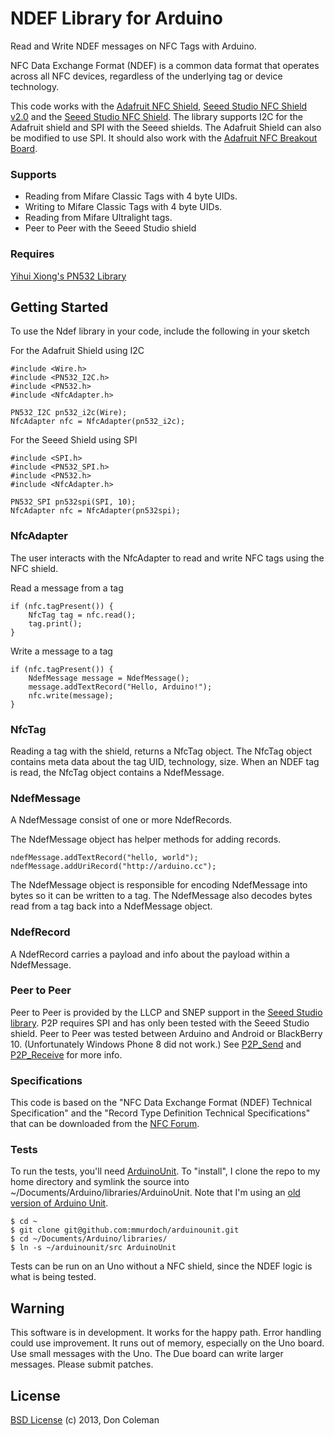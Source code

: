 # NDEF Library for Arduino

Read and Write NDEF messages on NFC Tags with Arduino.

NFC Data Exchange Format (NDEF) is a common data format that operates across all NFC devices, regardless of the underlying tag or device technology.

This code works with the [Adafruit NFC Shield](https://www.adafruit.com/products/789), [Seeed Studio NFC Shield v2.0](http://www.seeedstudio.com/depot/nfc-shield-v20-p-1370.html) and the [Seeed Studio NFC Shield](http://www.seeedstudio.com/depot/nfc-shield-p-916.html?cPath=73). The library supports I2C for the Adafruit shield and SPI with the Seeed shields. The Adafruit Shield can also be modified to use SPI. It should also work with the [Adafruit NFC Breakout Board](https://www.adafruit.com/products/364).

### Supports 
 - Reading from Mifare Classic Tags with 4 byte UIDs.
 - Writing to Mifare Classic Tags with 4 byte UIDs.
 - Reading from Mifare Ultralight tags.
 - Peer to Peer with the Seeed Studio shield

### Requires

[Yihui Xiong's PN532 Library](https://github.com/Seeed-Studio/PN532)

## Getting Started

To use the Ndef library in your code, include the following in your sketch

For the Adafruit Shield using I2C 

    #include <Wire.h>
    #include <PN532_I2C.h>
    #include <PN532.h>
    #include <NfcAdapter.h>
    
    PN532_I2C pn532_i2c(Wire);
    NfcAdapter nfc = NfcAdapter(pn532_i2c);

For the Seeed Shield using SPI

    #include <SPI.h>
    #include <PN532_SPI.h>
    #include <PN532.h>
    #include <NfcAdapter.h>
    
    PN532_SPI pn532spi(SPI, 10);
    NfcAdapter nfc = NfcAdapter(pn532spi);

### NfcAdapter

The user interacts with the NfcAdapter to read and write NFC tags using the NFC shield.

Read a message from a tag

    if (nfc.tagPresent()) {
        NfcTag tag = nfc.read();
        tag.print();
    }

Write a message to a tag

    if (nfc.tagPresent()) {
        NdefMessage message = NdefMessage();
        message.addTextRecord("Hello, Arduino!");
        nfc.write(message);
    }

### NfcTag 

Reading a tag with the shield, returns a NfcTag object. The NfcTag object contains meta data about the tag UID, technology, size.  When an NDEF tag is read, the NfcTag object contains a NdefMessage.

### NdefMessage

A NdefMessage consist of one or more NdefRecords.

The NdefMessage object has helper methods for adding records.

    ndefMessage.addTextRecord("hello, world");
    ndefMessage.addUriRecord("http://arduino.cc");

The NdefMessage object is responsible for encoding NdefMessage into bytes so it can be written to a tag. The NdefMessage also decodes bytes read from a tag back into a NdefMessage object.

### NdefRecord

A NdefRecord carries a payload and info about the payload within a NdefMessage.

### Peer to Peer

Peer to Peer is provided by the LLCP and SNEP support in the [Seeed Studio library](https://github.com/Seeed-Studio/PN532).  P2P requires SPI and has only been tested with the Seeed Studio shield.  Peer to Peer was tested between Arduino and Android or BlackBerry 10. (Unfortunately Windows Phone 8 did not work.) See [P2P_Send](blob/master/examples/P2P_Send/P2P_Send.ino) and [P2P_Receive](blob/master/examples/P2P_Receive/P2P_Receive.ino) for more info.

### Specifications

This code is based on the "NFC Data Exchange Format (NDEF) Technical Specification" and the "Record Type Definition Technical Specifications" that can be downloaded from the [NFC Forum](http://www.nfc-forum.org/specs/spec_license).

### Tests

To run the tests, you'll need [ArduinoUnit](https://github.com/mmurdoch/arduinounit). To "install", I clone the repo to my home directory and symlink the source into ~/Documents/Arduino/libraries/ArduinoUnit. Note that I'm using an [old version of Arduino Unit](https://github.com/mmurdoch/arduinounit/tree/43a74e716ad18412f147cebe621038ed1b1d085d).

    $ cd ~
    $ git clone git@github.com:mmurdoch/arduinounit.git
    $ cd ~/Documents/Arduino/libraries/
    $ ln -s ~/arduinounit/src ArduinoUnit
    
Tests can be run on an Uno without a NFC shield, since the NDEF logic is what is being tested.
    
## Warning

This software is in development. It works for the happy path. Error handling could use improvement. It runs out of memory, especially on the Uno board. Use small messages with the Uno. The Due board can write larger messages. Please submit patches.

## License

[BSD License](https://github.com/don/Ndef/blob/master/LICENSE.txt) (c) 2013, Don Coleman
